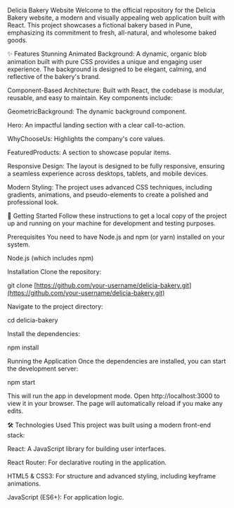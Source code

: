 Delicia Bakery Website
Welcome to the official repository for the Delicia Bakery website, a modern and visually appealing web application built with React. This project showcases a fictional bakery based in Pune, emphasizing its commitment to fresh, all-natural, and wholesome baked goods.

✨ Features
Stunning Animated Background: A dynamic, organic blob animation built with pure CSS provides a unique and engaging user experience. The background is designed to be elegant, calming, and reflective of the bakery's brand.

Component-Based Architecture: Built with React, the codebase is modular, reusable, and easy to maintain. Key components include:

GeometricBackground: The dynamic background component.

Hero: An impactful landing section with a clear call-to-action.

WhyChooseUs: Highlights the company's core values.

FeaturedProducts: A section to showcase popular items.

Responsive Design: The layout is designed to be fully responsive, ensuring a seamless experience across desktops, tablets, and mobile devices.

Modern Styling: The project uses advanced CSS techniques, including gradients, animations, and pseudo-elements to create a polished and professional look.

🚀 Getting Started
Follow these instructions to get a local copy of the project up and running on your machine for development and testing purposes.

Prerequisites
You need to have Node.js and npm (or yarn) installed on your system.

Node.js (which includes npm)

Installation
Clone the repository:

git clone [https://github.com/your-username/delicia-bakery.git](https://github.com/your-username/delicia-bakery.git)

Navigate to the project directory:

cd delicia-bakery

Install the dependencies:

npm install

Running the Application
Once the dependencies are installed, you can start the development server:

npm start

This will run the app in development mode. Open http://localhost:3000 to view it in your browser. The page will automatically reload if you make any edits.

🛠️ Technologies Used
This project was built using a modern front-end stack:

React: A JavaScript library for building user interfaces.

React Router: For declarative routing in the application.

HTML5 & CSS3: For structure and advanced styling, including keyframe animations.

JavaScript (ES6+): For application logic.
